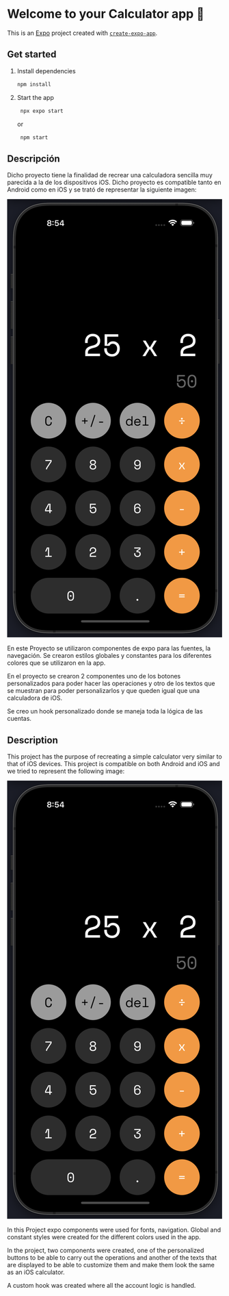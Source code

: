# Welcome to your Calculator app 👋

This is an [Expo](https://expo.dev) project created with [`create-expo-app`](https://www.npmjs.com/package/create-expo-app).

## Get started

1. Install dependencies

   ```bash
   npm install
   ```

2. Start the app

   ```bash
    npx expo start
   ```

   or

   ```bash
    npm start
   ```

## Descripción

Dicho proyecto tiene la finalidad de recrear una calculadora sencilla muy parecida a la de los dispositivos iOS. Dicho proyecto es compatible tanto en Android como en iOS y se trató de representar la siguiente imagen:

![alt text](assets/images/goal.png)

En este Proyecto se utilizaron componentes de expo para las fuentes, la navegación.
Se crearon estilos globales y constantes para los diferentes colores que se utilizaron en la app.

En el proyecto se crearon 2 componentes uno de los botones personalizados para poder hacer las operaciones y otro de los textos que se muestran para poder personalizarlos y que queden igual que una calculadora de iOS.

Se creo un hook personalizado donde se maneja toda la lógica de las cuentas.

## Description

This project has the purpose of recreating a simple calculator very similar to that of iOS devices. This project is compatible on both Android and iOS and we tried to represent the following image:

![alt text](assets/images/goal.png)

In this Project expo components were used for fonts, navigation.
Global and constant styles were created for the different colors used in the app.

In the project, two components were created, one of the personalized buttons to be able to carry out the operations and another of the texts that are displayed to be able to customize them and make them look the same as an iOS calculator.

A custom hook was created where all the account logic is handled.
